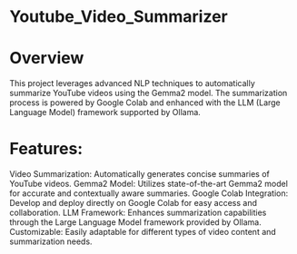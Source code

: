 # Youtube_Video_Summarizer

# Overview

This project leverages advanced NLP techniques to automatically summarize YouTube videos using the Gemma2 model. The summarization process is powered by Google Colab and enhanced with the LLM (Large Language Model) framework supported by Ollama.

# Features:
Video Summarization: Automatically generates concise summaries of YouTube videos.
Gemma2 Model: Utilizes state-of-the-art Gemma2 model for accurate and contextually aware summaries.
Google Colab Integration: Develop and deploy directly on Google Colab for easy access and collaboration.
LLM Framework: Enhances summarization capabilities through the Large Language Model framework provided by Ollama.
Customizable: Easily adaptable for different types of video content and summarization needs.
